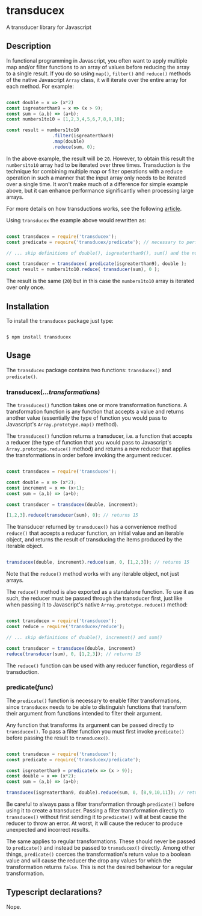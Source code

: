 # transducex
A transducer library for Javascript

## Description

In functional programming in Javascript, you often want to apply multiple map and/or filter functions to an array of
values before reducing the array to a single result. If you do so using `map()`, `filter()` and `reduce()` methods of
the native Javascript `Array` class, it will iterate over the entire array for each method. For example:

```javascript

const double = x => (x*2)
const isgreaterthan9 = x => (x > 9);
const sum = (a,b) => (a+b);
const numbers1to10 = [1,2,3,4,5,6,7,8,9,10];

const result = numbers1to10
                 .filter(isgreaterthan9)
                 .map(double)
                 .reduce(sum, 0);

```

In the above example, the result will be `20`. However, to obtain this result the `numbers1to10` array had to be
iterated over three times. Transduction is the technique for combining multiple map or filter operations with a reduce
operation in such a manner that the input array only needs to be iterated over a single time. It won't make much of a
difference for simple example above, but it can enhance performance significantly when processing large arrays.

For more details on how transductions works, see the following [article](https://codeburst.io/transduction-functional-programming-in-javascript-3b494758a868#:~:text=Transduction%20is%20a%20performance%20optimisation,function%20and%20an%20initial%20value.).

Using `transducex` the example above would rewritten as:

```javascript

const transducex = require('transducex');
const predicate = require('transducex/predicate'); // necessary to perform filter transformations

// ... skip definitions of double(), isgreaterthan9(), sum() and the numbers1to10 array

const transducer = transducex( predicate(isgreaterthan9), double );
const result = numbers1to10.reduce( transducer(sum), 0 );

```

The result is the same (`20`) but in this case the `numbers1to10` array is iterated over only once.

## Installation

To install the `transducex` package just type:

```

$ npm install transducex

```

## Usage

The `transducex` package contains two functions: `transducex()` and `predicate()`.

### transducex(...*transformations*)

The `transducex()` function takes one or more transformation functions. A transformation function is any function that
accepts a value and returns another value (essentially the type of function you would pass to Javascript's 
`Array.prototype.map()` method).

The `transducex()` function returns a transducer, i.e. a function that accepts a reducer (the type of function that you
would pass to Javascript's `Array.prototype.reduce()` method) and returns a new reducer that applies the transformations
in order before invoking the argument reducer.

```javascript

const transducex = require('transducex');

const double = x => (x*2);
const increment = x => (x+1);
const sum = (a,b) => (a+b);

const transducer = transducex(double, increment);

[1,2,3].reduce(transducer(sum), 0); // returns 15

```

The transducer returned by `transducex()` has a convenience method `reduce()` that accepts a reducer function, an 
initial value and an iterable object, and returns the result of transducing the items produced by the iterable object.

```javascript

transducex(double, increment).reduce(sum, 0, [1,2,3]); // returns 15

```

Note that the `reduce()` method works with any iterable object, not just arrays.

The `reduce()` method is also exported as a standalone function. To use it as such, the reducer must be passed through
the transducer first, just like when passing it to Javascript's native `Array.prototype.reduce()` method:

```javascript

const transducex = require('transducex');
const reduce = require('transducex/reduce');

// ... skip definitions of double(), increment() and sum()

const transducer = transducex(double, increment)
reduce(transducer(sum), 0, [1,2,3]); // returns 15

```

The `reduce()` function can be used with any reducer function, regardless of transduction.

### predicate(*func*)

The `predicate()` function is necessary to enable filter transformations, since `transducex` needs to be able to
distinguish functions that transform their argument from functions intended to filter their argument.

Any function that transforms its argument can be passed directly to `transducex()`. To pass a filter function you must
first invoke `predicate()` before passing the result to `transducex()`.

``` javascript

const transducex = require('transducex');
const predicate = require('transducex/predicate');

const isgreaterthan9 = predicate(x => (x > 9));
const double = x => (x*2);
const sum = (a,b) => (a+b);

transducex(isgreaterthan9, double).reduce(sum, 0, [8,9,10,11]); // returns 42

```

Be careful to always pass a filter transformation through `predicate()` before using it to create a transducer. Passing
a filter transformation directly to `transducex()` without first sending it to `predicate()` will at best cause the
reducer to throw an error. At worst, it will cause the reducer to produce unexpected and incorrect results.

The same applies to regular transformations. These should never be passed to `predicate()` and instead be passed to 
`transducex()` directly. Among other things, `predicate()` coerces the transformation's return value to a boolean
value and will cause the reducer the drop any values for which the transformation returns `false`. This is not the
desired behaviour for a regular transformation.

## Typescript declarations?

Nope.